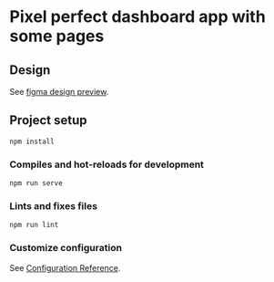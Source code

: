 # Pixel perfect dashboard app with some pages

## Design

See [figma design preview](https://www.figma.com/file/OQjTt3BaMMJlqiwA3epSA7/CRM-Dashboard-Customers?node-id=0%3A1).

## Project setup

```
npm install
```

### Compiles and hot-reloads for development

```
npm run serve
```

### Lints and fixes files

```
npm run lint
```

### Customize configuration

See [Configuration Reference](https://cli.vuejs.org/config/).
